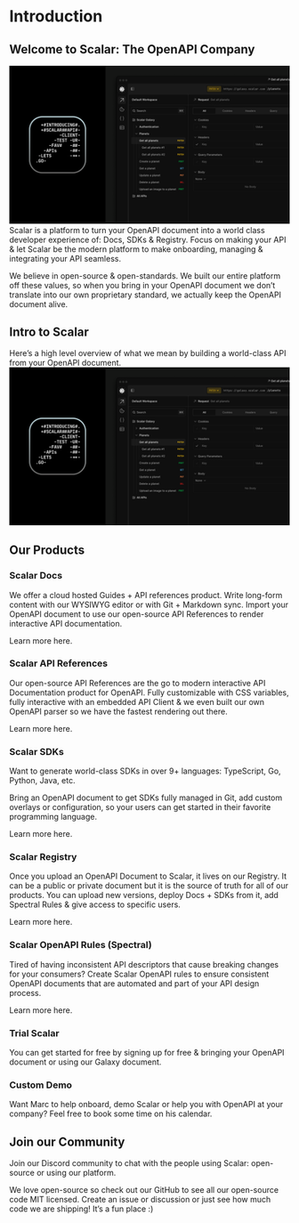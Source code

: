 # Introduction
## Welcome to Scalar: The OpenAPI Company
![Scalar](./scalarapp.png)
Scalar is a platform to turn your OpenAPI document into a world class developer experience of: Docs, SDKs & Registry. Focus on making your API & let Scalar be the modern platform to make onboarding, managing & integrating your API seamless.

We believe in open-source & open-standards. We built our entire platform off these values, so when you bring in your OpenAPI document we don’t translate into our own proprietary standard, we actually keep the OpenAPI document alive.

## Intro to Scalar
Here’s a high level overview of what we mean by building a world-class API from your OpenAPI document.
![Scalar](./scalarapp.png)

## Our Products

### Scalar Docs
We offer a cloud hosted Guides + API references product. Write long-form content with our WYSIWYG editor or with Git + Markdown sync. Import your OpenAPI document to use our open-source API References to render interactive API documentation.

Learn more here.

### Scalar API References
Our open-source API References are the go to modern interactive API Documentation product for OpenAPI. Fully customizable with CSS variables, fully interactive with an embedded API Client & we even built our own OpenAPI parser so we have the fastest rendering out there.

Learn more here.

### Scalar SDKs
Want to generate world-class SDKs in over 9+ languages: TypeScript, Go, Python, Java, etc.

Bring an OpenAPI document to get SDKs fully managed in Git, add custom overlays or configuration, so your users can get started in their favorite programming language.

Learn more here.

### Scalar Registry
Once you upload an OpenAPI Document to Scalar, it lives on our Registry. It can be a public or private document but it is the source of truth for all of our products. You can upload new versions, deploy Docs + SDKs from it, add Spectral Rules & give access to specific users.

Learn more here.

### Scalar OpenAPI Rules (Spectral)
Tired of having inconsistent API descriptors that cause breaking changes for your consumers? Create Scalar OpenAPI rules to ensure consistent OpenAPI documents that are automated and part of your API design process.

Learn more here.

### Trial Scalar

You can get started for free by signing up for free & bringing your OpenAPI document or using our Galaxy document.

### Custom Demo

Want Marc to help onboard, demo Scalar or help you with OpenAPI at your company? Feel free to book some time on his calendar.

## Join our Community

Join our Discord community to chat with the people using Scalar: open-source or using our platform.

We love open-source so check out our GitHub to see all our open-source code MIT licensed. Create an issue or discussion or just see how much code we are shipping! It’s a fun place :)